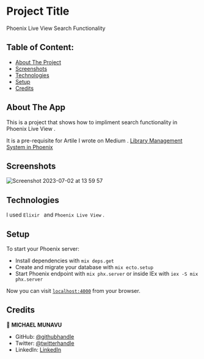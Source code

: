 # Project Title

Phoenix Live View Search Functionality



## Table of Content:

- [About The Project](#about-the-app)
- [Screenshots](#screenshots)
- [Technologies](#technologies)
- [Setup](#setup)
- [Credits](#credits)


## About The App
 This is a project that shows how to impliment search functionality in Phoenix Live View .

 It is a pre-requisite for  Artile I wrote on Medium .
 [Library Management System in Phoenix](https://medium.com/@michaelmunavu83/uploading-images-in-phoenix-live-view-459b481a8385)

## Screenshots

![Screenshot 2023-07-02 at 13 59 57](https://github.com/MICHAELMUNAVU83/phoenix_liveview_search/assets/86654131/0d3e6141-5df4-4cdc-aee0-107e8091314f)









## Technologies
I used `Elixir ` and `Phoenix Live View` .

## Setup
To start your Phoenix server:

  * Install dependencies with `mix deps.get`
  * Create and migrate your database with `mix ecto.setup`
  * Start Phoenix endpoint with `mix phx.server` or inside IEx with `iex -S mix phx.server`

Now you can visit [`localhost:4000`](http://localhost:4000) from your browser.




## Credits
👤 **MICHAEL MUNAVU**

- GitHub: [@githubhandle](https://github.com/MICHAELMUNAVU83)
- Twitter: [@twitterhandle](https://twitter.com/MichaelTrance1)
- LinkedIn: [LinkedIn](https://www.linkedin.com/in/michael-munavu-78703a218/)


